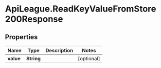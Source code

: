# ApiLeague.ReadKeyValueFromStore200Response

## Properties

Name | Type | Description | Notes
------------ | ------------- | ------------- | -------------
**value** | **String** |  | [optional] 


